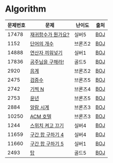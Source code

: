 # Algorithm

| 문제번호 | 문제                                                        | 난이도  | 출처                                         |
| -------- | ----------------------------------------------------------- | ------- | -------------------------------------------- |
| 17478    | [재귀함수가 뭔가요?](BoJ/2023-03-16)                        | 실버5   | [BOJ](https://www.acmicpc.net/problem/17478) |
| 1152     | [단어의 개수](BoJ/2023-04-14)                               | 브론즈2 | [BOJ](https://www.acmicpc.net/problem/1152)  |
| 14888    | [연산자 끼워넣기](BoJ/2023-04-14)                           | 실버1   | [BOJ](https://www.acmicpc.net/problem/14888) |
| 17836    | [공주님을 구해라!](BoJ/2023-04-17)                          | 골드5   | [BOJ](https://www.acmicpc.net/problem/17836) |
| 2920     | [음계](BoJ/2023-04-21)                                      | 브론즈2 | [BOJ](https://www.acmicpc.net/problem/2920)  |
| 2475     | [검증수](BoJ/2023-06-03)                                    | 브론즈5 | [BOJ](https://www.acmicpc.net/problem/2475)  |
| 2742     | [기찍 N](BoJ/2023-06-03)                                    | 브론즈4 | [BOJ](https://www.acmicpc.net/problem/2742)  |
| 2753     | [윤년](BoJ/2023-06-03)                                      | 브론즈5 | [BOJ](https://www.acmicpc.net/problem/2753)  |
| 2884     | [알람 시계](BoJ/2023-06-03)                                 | 브론즈3 | [BOJ](https://www.acmicpc.net/problem/2884)  |
| 10250    | [ACM 호텔](BoJ/2023-07-02)                                  | 브론즈3 | [BOJ](https://www.acmicpc.net/problem/10250) |
| 1244     | [스위치 켜고 끄기](BoJ/2023-08-18/Main_1244_스위치켜고끄기) | 실버4   | [BOJ](https://www.acmicpc.net/problem/1244)  |
| 11659    | [구간 합 구하기 4](BoJ/2023-08-18/Main_11659_구간합구하기4) | 실버4   | [BOJ](https://www.acmicpc.net/problem/11659) |
| 11660    | [구간 합 구하기 5](BoJ/2023-08-18/Main_11659_구간합구하기5) | 실버1   | [BOJ](https://www.acmicpc.net/problem/11660) |
| 2493     | [탑](BoJ/2023-08-29/Main_2493_탑)                           | 골드5   | [BOJ](https://www.acmicpc.net/problem/2493)  |
